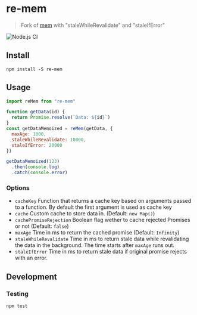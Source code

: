 # re-mem

> Fork of [mem](https://github.com/sindresorhus/mem/) with "staleWhileRevalidate" and "staleIfError"

![Node.js CI](https://github.com/fabsrc/re-mem/workflows/Node.js%20CI/badge.svg)

## Install

```shell
npm install -S re-mem
```

## Usage

```js
import reMem from "re-mem"

function getData(id) {
  return Promise.resolve(`Data: ${id}`)
}
const getDataMemoized = reMem(getData, {
  maxAge: 1000,
  staleWhileRevalidate: 10000,
  staleIfError: 20000
})

getDataMemoized(123)
  .then(console.log)
  .catch(console.error)
```

### Options

- `cacheKey` Function that returns a cache key based on arguments passed to a function. By default the first argument is used as cache key
- `cache` Custom cache to store data in. (Default: `new Map()`)
- `cachePromiseRejection` Boolean flag wether to cache rejected Promises or not (Default: `false`)
- `maxAge` Time in ms to return the cached promise (Default: `Infinity`)
- `staleWhileRevalidate` Time in ms to return stale data while revalidating the data in the background. The time starts after `maxAge` runs out.
- `staleIfError` Time in ms to return stale data if original promise rejects with an error.

## Development

### Testing

```shell
npm test
```


